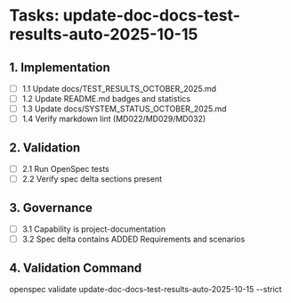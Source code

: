 # Tasks: update-doc-docs-test-results-auto-2025-10-15

## 1. Implementation

- [ ] 1.1 Update docs/TEST_RESULTS_OCTOBER_2025.md
- [ ] 1.2 Update README.md badges and statistics
- [ ] 1.3 Update docs/SYSTEM_STATUS_OCTOBER_2025.md
- [ ] 1.4 Verify markdown lint (MD022/MD029/MD032)

## 2. Validation

- [ ] 2.1 Run OpenSpec tests
- [ ] 2.2 Verify spec delta sections present

## 3. Governance

- [ ] 3.1 Capability is project-documentation
- [ ] 3.2 Spec delta contains ADDED Requirements and scenarios

## 4. Validation Command

openspec validate update-doc-docs-test-results-auto-2025-10-15 --strict